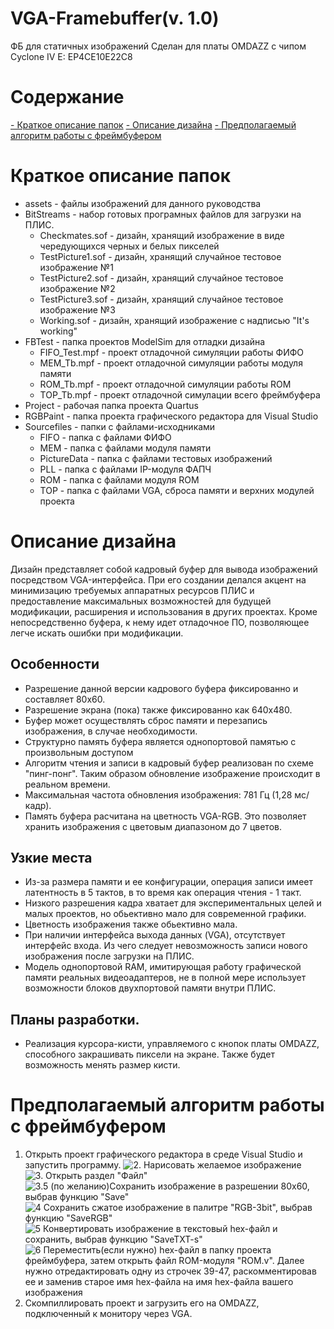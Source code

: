 # VGA-Framebuffer(v. 1.0)
ФБ для статичных изображений
Сделан для платы OMDAZZ с чипом Cyclone IV E: EP4CE10E22C8

# Содержание
[- Краткое описание папок](#краткое-описание-папок)
[- Описание дизайна](#описание-дизайна)
[- Предполагаемый алгоритм работы с фреймбуфером](#предполагаемый-алгоритм-работы-с-фреймбуфером)

# Краткое описание папок
- assets - файлы изображений для данного руководства
- BitStreams - набор готовых програмных файлов для загрузки на ПЛИС.
	- Checkmates.sof - дизайн, хранящий изображение в виде чередующихся черных и белых пикселей
	- TestPicture1.sof - дизайн, хранящий случайное тестовое изображение №1
	- TestPicture2.sof - дизайн, хранящий случайное тестовое изображение №2
	- TestPicture3.sof - дизайн, хранящий случайное тестовое изображение №3
	- Working.sof - дизайн, хранящий изображение с надписью "It's working"
- FBTest - папка проектов ModelSim для отладки дизайна
	- FIFO_Test.mpf - проект отладочной симуляции работы ФИФО
	- MEM_Tb.mpf - проект отладочной симуляции работы модуля памяти
	- ROM_Tb.mpf - проект отладочной симуляции работы ROM
	- TOP_Tb.mpf - проект отладочной симулации всего фреймбуфера
- Project - рабочая папка проекта Quartus
- RGBPaint - папка проекта графического редактора для Visual Studio
- Sourcefiles - папки с файлами-исходниками
	- FIFO - папка с файлами ФИФО
	- MEM - папка с файлами модуля памяти
	- PictureData - папка с файлами тестовых изображений
	- PLL - папка с файлами IP-модуля ФАПЧ
	- ROM - папка с файлами модуля ROM
	- TOP - папка с файлами VGA, сброса памяти и верхних модулей проекта

# Описание дизайна
Дизайн представляет собой кадровый буфер для вывода изображений посредством VGA-интерфейса. При его создании делался акцент на минимизацию требуемых аппаратных ресурсов ПЛИС и предоставление максимальных возможностей для будущей модификации, расширения и использования в других проектах. Кроме непосредственно буфера, к нему идет отладочное ПО, позволяющее легче искать ошибки при модификации.

## Особенности
- Разрешение данной версии кадрового буфера фиксированно и составляет 80x60.
- Разрешение экрана (пока) также фиксированно как 640x480.
- Буфер может осуществлять сброс памяти и перезапись изображения, в случае необходимости.
- Структурно память буфера является однопортовой памятью с произвольным доступом
- Алгоритм чтения и записи в кадровый буфер реализован по схеме "пинг-понг". Таким образом обновление изображение происходит в реальном времени.
- Максимальная частота обновления изображения: 781 Гц (1,28 мс/кадр).
- Память буфера расчитана на цветность VGA-RGB. Это позволяет хранить изображения с цветовым диапазоном до 7 цветов.

## Узкие места
- Из-за размера памяти и ее конфигурации, операция записи имеет латентность в 5 тактов, в то время как операция чтения - 1 такт.
- Низкого разрешения кадра хватает для экспериментальных целей и малых проектов, но обьективно мало для современной графики.
- Цветность изображения также обьективно мала.
- При наличии интерфейса выхода данных (VGA), отсутствует интерфейс входа. Из чего следует невозможность записи нового изображения после загрузки на ПЛИС.
- Модель однопортовой RAM, имитирующая работу графической памяти реальных видеоадаптеров, не в полной мере использует возможности блоков двухпортовой памяти внутри ПЛИС.

## Планы разработки.
- Реализация курсора-кисти, управляемого с кнопок платы OMDAZZ, способного закрашивать пиксели на экране. Также будет возможность менять размер кисти.

# Предполагаемый алгоритм работы с фреймбуфером
1. Открыть проект графического редактора в среде Visual Studio и запустить программу.
![2. Нарисовать желаемое изображение](/ToCE2020LABS/assets/1.png)
![3. Открыть раздел "Файл"](/ToCE2020LABS/assets/2.png)
![3.5 (по желанию)Сохранить изображение в разрешении 80x60, выбрав функцию "Save"](/ToCE2020LABS/assets/Smile80x60.tiff)
![4 Сохранить сжатое изображение в палитре "RGB-3bit", выбрав функцию "SaveRGB"](/ToCE2020LABS/assets/SmileRGB.tiff)
![5 Конвертировать изображение в текстовый hex-файл и сохранить, выбрав функцию "SaveTXT-s"](/ToCE2020LABS/assets/5.png)
![6 Переместить(если нужно) hex-файл в папку проекта фреймбуфера, затем открыть файл ROM-модуля "ROM.v". Далее нужно отредактировать одну из строчек 39-47, раскомментировав ее и заменив старое имя hex-файла на имя hex-файла вашего изображения](/ToCE2020LABS/assets/3.png)
7. Скомпиллировать проект и загрузить его на OMDAZZ, подключенный к монитору через VGA.
